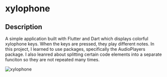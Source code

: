 # xylophone

## Description

A simple application built with Flutter and Dart which displays colorful xylophone keys. When the keys are pressed, they play different notes. In this project, I learned to use packages, specifically the AudioPlayers package. I also leanred about splitting certain code elements into a separate funciton so they are not repeated many times.

![xylophone](https://github.com/user-attachments/assets/d58852d4-18e2-484b-926d-7caa9dd504f8)

